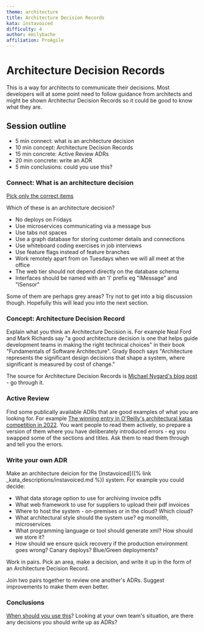 ```yaml
---
theme: architecture
title: Architecture Decision Records
kata: instavoiced
difficulty: 4
author: emilybache
affiliation: ProAgile
---
```


# Architecture Decision Records

This is a way for architects to communicate their decisions. Most developers will at some point need to follow guidance from architects and might be shown Architectur Decision Records so it could be good to know what they are.

## Session outline

* 5 min connect: what is an architecture decision
* 10 min concept: Architecture Decision Records
* 15 min concrete: Active Review ADRs
* 20 min concrete: write an ADR
* 5 min conclusions: could you use this?

### Connect: What is an architecture decision
[Pick only the correct items](/activities/connect/pick_the_correct_items_on_the_list.html)

Which of these is an architecture decision?

* No deploys on Fridays
* Use microservices communicating via a message bus
* Use tabs not spaces
* Use a graph database for storing customer details and connections
* Use whiteboard coding exercises in job interviews
* Use feature flags instead of feature branches
* Work remotely apart from on Tuesdays when we will all meet at the office
* The web tier should not depend directly on the database schema
* Interfaces should be named with an 'I' prefix eg "IMessage" and "ISensor"

Some of them are perhaps grey areas? Try not to get into a big discussion though. Hopefully this will lead you into the next section.

### Concept: Architecture Decision Record
Explain what you think an Architecture Decision is. For example Neal Ford and Mark Richards say "a good architecture decision is one that helps guide development teams in making the right technical choices" in their book "Fundamentals of Software Architecture". Grady Booch says "Architecture represents the significant design decisions that shape a system, where significant is measured by cost of change."

The source for Architecture Decision Records is  [Michael Nygard's blog post](https://cognitect.com/blog/2011/11/15/documenting-architecture-decisions) - go through it.

### Active Review 
Find some publically available ADRs that are good examples of what you are looking for. For example [The winning entry in O'Reilly's architectural katas competition in 2022](https://github.com/tekiegirl/Archangels/blob/main/4.ADRs/README.md). You want people to read them actively, so prepare a version of them where you have deliberately introduced errors - eg you swapped some of the sections and titles. Ask them to read them through and tell you the errors.

### Write your own ADR
Make an architecture deicion for the [Instavoiced]({% link _kata_descriptions/instavoiced.md %}) system. For example you could decide:

* What data storage option to use for archiving invoice pdfs
* What web framework to use for suppliers to upload their pdf invoices
* Where to host the system - on-premises or in the cloud? Which cloud?
* What architectural style should the system use? eg monolith, microservices
* What programming language or tool should generate xml? How should we store it?
* How should we ensure quick recovery if the production environment goes wrong? Canary deploys? Blue/Green deployments?

Work in pairs. Pick an area, make a decision, and write it up in the form of an Architecture Decision Record. 

Join two pairs together to review one another's ADRs. Suggest improvements to make them even better.

### Conclusions
[When should you use this](/activities/conclusions/when_to_use_this.html)? Looking at your own team's situation, are there any decisions you should write up as ADRs?